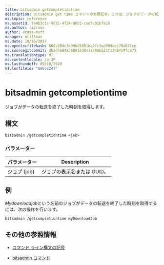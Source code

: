 ```yaml
---
title: bitsadmin getcompletiontime
description: Bitsadmin get time コマンドの参照記事。これは、ジョブがデータの転送を終了した時刻を取得します。
ms.topic: reference
ms.assetid: 7a4b3c1c-9832-4724-86b2-cce3c01bfa28
ms.author: lizross
author: eross-msft
manager: mtillman
ms.date: 10/16/2017
ms.openlocfilehash: 660a28dcfe99bd5801ba2fc3ad909cec78a671ce
ms.sourcegitcommit: db2d46842c68813d043738d6523f13d8454fc972
ms.translationtype: MT
ms.contentlocale: ja-JP
ms.lasthandoff: 09/10/2020
ms.locfileid: "89632247"
---
```

# <a name="bitsadmin-getcompletiontime"></a>bitsadmin getcompletiontime

ジョブがデータの転送を終了した時刻を取得します。

## <a name="syntax"></a>構文

```
bitsadmin /getcompletiontime <job>
```

### <a name="parameters"></a>パラメーター

| パラメーター | Description |
| -------------- | -------------- |
| ジョブ (job) | ジョブの表示名または GUID。 |

## <a name="examples"></a>例

*Mydownloadjob*という名前のジョブがデータの転送を終了した時刻を取得するには、次の操作を行います。

```
bitsadmin /getcompletiontime myDownloadJob
```

## <a name="additional-references"></a>その他の参照情報

- [コマンド ライン構文の記号](command-line-syntax-key.md)

- [bitsadmin コマンド](bitsadmin.md)

